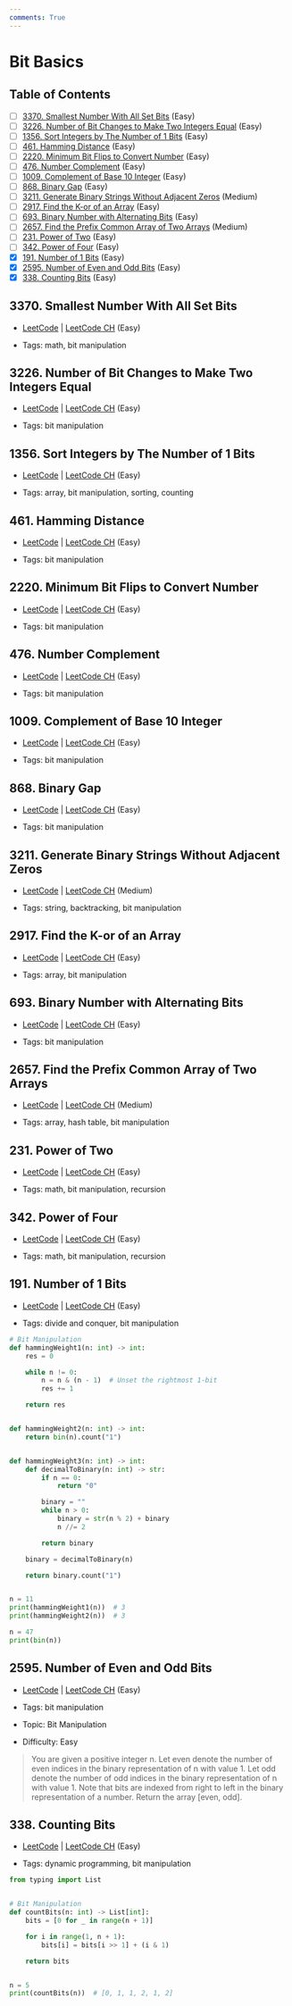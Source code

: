 ```yaml
---
comments: True
---
```


# Bit Basics

## Table of Contents

- [ ] [3370. Smallest Number With All Set Bits](https://leetcode.cn/problems/smallest-number-with-all-set-bits/) (Easy)
- [ ] [3226. Number of Bit Changes to Make Two Integers Equal](https://leetcode.cn/problems/number-of-bit-changes-to-make-two-integers-equal/) (Easy)
- [ ] [1356. Sort Integers by The Number of 1 Bits](https://leetcode.cn/problems/sort-integers-by-the-number-of-1-bits/) (Easy)
- [ ] [461. Hamming Distance](https://leetcode.cn/problems/hamming-distance/) (Easy)
- [ ] [2220. Minimum Bit Flips to Convert Number](https://leetcode.cn/problems/minimum-bit-flips-to-convert-number/) (Easy)
- [ ] [476. Number Complement](https://leetcode.cn/problems/number-complement/) (Easy)
- [ ] [1009. Complement of Base 10 Integer](https://leetcode.cn/problems/complement-of-base-10-integer/) (Easy)
- [ ] [868. Binary Gap](https://leetcode.cn/problems/binary-gap/) (Easy)
- [ ] [3211. Generate Binary Strings Without Adjacent Zeros](https://leetcode.cn/problems/generate-binary-strings-without-adjacent-zeros/) (Medium)
- [ ] [2917. Find the K-or of an Array](https://leetcode.cn/problems/find-the-k-or-of-an-array/) (Easy)
- [ ] [693. Binary Number with Alternating Bits](https://leetcode.cn/problems/binary-number-with-alternating-bits/) (Easy)
- [ ] [2657. Find the Prefix Common Array of Two Arrays](https://leetcode.cn/problems/find-the-prefix-common-array-of-two-arrays/) (Medium)
- [ ] [231. Power of Two](https://leetcode.cn/problems/power-of-two/) (Easy)
- [ ] [342. Power of Four](https://leetcode.cn/problems/power-of-four/) (Easy)
- [x] [191. Number of 1 Bits](https://leetcode.cn/problems/number-of-1-bits/) (Easy)
- [x] [2595. Number of Even and Odd Bits](https://leetcode.cn/problems/number-of-even-and-odd-bits/) (Easy)
- [x] [338. Counting Bits](https://leetcode.cn/problems/counting-bits/) (Easy)

## 3370. Smallest Number With All Set Bits

-   [LeetCode](https://leetcode.com/problems/smallest-number-with-all-set-bits/) | [LeetCode CH](https://leetcode.cn/problems/smallest-number-with-all-set-bits/) (Easy)

-   Tags: math, bit manipulation
## 3226. Number of Bit Changes to Make Two Integers Equal

-   [LeetCode](https://leetcode.com/problems/number-of-bit-changes-to-make-two-integers-equal/) | [LeetCode CH](https://leetcode.cn/problems/number-of-bit-changes-to-make-two-integers-equal/) (Easy)

-   Tags: bit manipulation
## 1356. Sort Integers by The Number of 1 Bits

-   [LeetCode](https://leetcode.com/problems/sort-integers-by-the-number-of-1-bits/) | [LeetCode CH](https://leetcode.cn/problems/sort-integers-by-the-number-of-1-bits/) (Easy)

-   Tags: array, bit manipulation, sorting, counting
## 461. Hamming Distance

-   [LeetCode](https://leetcode.com/problems/hamming-distance/) | [LeetCode CH](https://leetcode.cn/problems/hamming-distance/) (Easy)

-   Tags: bit manipulation
## 2220. Minimum Bit Flips to Convert Number

-   [LeetCode](https://leetcode.com/problems/minimum-bit-flips-to-convert-number/) | [LeetCode CH](https://leetcode.cn/problems/minimum-bit-flips-to-convert-number/) (Easy)

-   Tags: bit manipulation
## 476. Number Complement

-   [LeetCode](https://leetcode.com/problems/number-complement/) | [LeetCode CH](https://leetcode.cn/problems/number-complement/) (Easy)

-   Tags: bit manipulation
## 1009. Complement of Base 10 Integer

-   [LeetCode](https://leetcode.com/problems/complement-of-base-10-integer/) | [LeetCode CH](https://leetcode.cn/problems/complement-of-base-10-integer/) (Easy)

-   Tags: bit manipulation
## 868. Binary Gap

-   [LeetCode](https://leetcode.com/problems/binary-gap/) | [LeetCode CH](https://leetcode.cn/problems/binary-gap/) (Easy)

-   Tags: bit manipulation
## 3211. Generate Binary Strings Without Adjacent Zeros

-   [LeetCode](https://leetcode.com/problems/generate-binary-strings-without-adjacent-zeros/) | [LeetCode CH](https://leetcode.cn/problems/generate-binary-strings-without-adjacent-zeros/) (Medium)

-   Tags: string, backtracking, bit manipulation
## 2917. Find the K-or of an Array

-   [LeetCode](https://leetcode.com/problems/find-the-k-or-of-an-array/) | [LeetCode CH](https://leetcode.cn/problems/find-the-k-or-of-an-array/) (Easy)

-   Tags: array, bit manipulation
## 693. Binary Number with Alternating Bits

-   [LeetCode](https://leetcode.com/problems/binary-number-with-alternating-bits/) | [LeetCode CH](https://leetcode.cn/problems/binary-number-with-alternating-bits/) (Easy)

-   Tags: bit manipulation
## 2657. Find the Prefix Common Array of Two Arrays

-   [LeetCode](https://leetcode.com/problems/find-the-prefix-common-array-of-two-arrays/) | [LeetCode CH](https://leetcode.cn/problems/find-the-prefix-common-array-of-two-arrays/) (Medium)

-   Tags: array, hash table, bit manipulation
## 231. Power of Two

-   [LeetCode](https://leetcode.com/problems/power-of-two/) | [LeetCode CH](https://leetcode.cn/problems/power-of-two/) (Easy)

-   Tags: math, bit manipulation, recursion
## 342. Power of Four

-   [LeetCode](https://leetcode.com/problems/power-of-four/) | [LeetCode CH](https://leetcode.cn/problems/power-of-four/) (Easy)

-   Tags: math, bit manipulation, recursion
## 191. Number of 1 Bits

-   [LeetCode](https://leetcode.com/problems/number-of-1-bits/) | [LeetCode CH](https://leetcode.cn/problems/number-of-1-bits/) (Easy)

-   Tags: divide and conquer, bit manipulation
```python title="191. Number of 1 Bits - Python Solution"
# Bit Manipulation
def hammingWeight1(n: int) -> int:
    res = 0

    while n != 0:
        n = n & (n - 1)  # Unset the rightmost 1-bit
        res += 1

    return res


def hammingWeight2(n: int) -> int:
    return bin(n).count("1")


def hammingWeight3(n: int) -> int:
    def decimalToBinary(n: int) -> str:
        if n == 0:
            return "0"

        binary = ""
        while n > 0:
            binary = str(n % 2) + binary
            n //= 2

        return binary

    binary = decimalToBinary(n)

    return binary.count("1")


n = 11
print(hammingWeight1(n))  # 3
print(hammingWeight2(n))  # 3

n = 47
print(bin(n))

```

## 2595. Number of Even and Odd Bits

-   [LeetCode](https://leetcode.com/problems/number-of-even-and-odd-bits/) | [LeetCode CH](https://leetcode.cn/problems/number-of-even-and-odd-bits/) (Easy)

-   Tags: bit manipulation
-   Topic: Bit Manipulation
-   Difficulty: Easy

> You are given a positive integer n.
> Let even denote the number of even indices in the binary representation of n with value 1.
> Let odd denote the number of odd indices in the binary representation of n with value 1.
> Note that bits are indexed from right to left in the binary representation of a number.
> Return the array [even, odd].

## 338. Counting Bits

-   [LeetCode](https://leetcode.com/problems/counting-bits/) | [LeetCode CH](https://leetcode.cn/problems/counting-bits/) (Easy)

-   Tags: dynamic programming, bit manipulation
```python title="338. Counting Bits - Python Solution"
from typing import List


# Bit Manipulation
def countBits(n: int) -> List[int]:
    bits = [0 for _ in range(n + 1)]

    for i in range(1, n + 1):
        bits[i] = bits[i >> 1] + (i & 1)

    return bits


n = 5
print(countBits(n))  # [0, 1, 1, 2, 1, 2]

```
